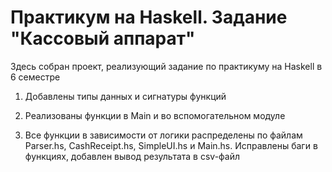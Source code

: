 # Практикум на Haskell. Задание "Кассовый аппарат"
Здесь собран проект, реализующий задание по практикуму на Haskell в 6 семестре

1. Добавлены типы данных и сигнатуры функций

2. Реализованы функции в Main и во вспомогательном модуле

3. Все функции в зависимости от логики распределены по файлам Parser.hs, CashReceipt.hs, SimpleUI.hs и Main.hs. Исправлены баги в функциях, добавлен вывод результата в csv-файл
